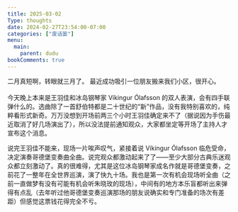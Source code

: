 ```yaml
---
title: 2025-03-02
Type: thoughts
date: 2024-02-27T23:54:00-07:00
categories: ["废话篓"]
menu:
  main:
    parent: dudu
bookComments: true
---
```

二月真短啊，转眼就三月了。
最近成功吸引一位朋友搬来我们小区，很开心。  
<br>
今天晚上本来是王羽佳和冰岛钢琴家 Víkingur Ólafsson 的双人表演，会有四手联弹什么的。选曲除了一首舒伯特都是二十世纪的“新”作品，没有我特别喜欢的，纯粹看形式新奇。万万没想到开场前两三个小时王羽佳确定来不了（据说因为手伤最近取消了好几场演出了），所以没法提前通知观众，大家都坐定等开场了主持人才宣布这个消息。

说完王羽佳不能来，现场一片唉声叹气，紧接着说 Víkingur Ólafsson 临危受命，决定演奏哥德堡变奏曲全曲。说完观众都激动起来了了——至少大部分古典乐迷观众都立刻激动了。真的很难得，尤其是这位冰岛钢琴家成名作就是哥德堡变奏，之前花了一整年在全世界巡演，演了快九十场。我也是第一次有机会现场听全曲（之前一直做梦有没有可能有机会听朱晓玫的现场），中间有的地方本乐盲都听出来弹得有点乱（去年听过他哥德堡变奏巡演那场的朋友说确实和专门准备的场次有差距）但感觉这票钱花得完全不亏。
